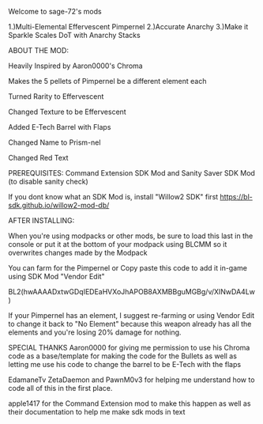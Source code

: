 Welcome to sage-72's mods

1.)Multi-Elemental Effervescent Pimpernel
2.)Accurate Anarchy
3.)Make it Sparkle Scales DoT with Anarchy Stacks

ABOUT THE MOD:

Heavily Inspired by Aaron0000's Chroma

Makes the 5 pellets of Pimpernel be a different element each

Turned Rarity to Effervescent

Changed Texture to be Effervescent

Added E-Tech Barrel with Flaps

Changed Name to Prism-nel

Changed Red Text


PREREQUISITES: Command Extension SDK Mod and Sanity Saver SDK Mod (to disable sanity check)

If you dont know what an SDK Mod is, install "Willow2 SDK" first https://bl-sdk.github.io/willow2-mod-db/

AFTER INSTALLING:

When you're using modpacks or other mods, be sure to load this last in the console or put it at the bottom of your modpack using BLCMM so it overwrites changes made by the Modpack

You can farm for the Pimpernel or Copy paste this code to add it in-game using SDK Mod "Vendor Edit" 

BL2(hwAAAADxtwGDqIEDEaHVXoJhAPOB8AXMBBguMGBg/v/XINwDA4Lw)

If your Pimpernel has an element, I suggest re-farming or using Vendor Edit to change it back to "No Element" because this weapon already has all the elements and you're losing 20% damage for nothing.



SPECIAL THANKS
Aaron0000 for giving me permission to use his Chroma code as a base/template for making the code for the Bullets as well as letting me use his code to change the barrel to be E-Tech with the flaps

EdamaneTv ZetaDaemon and PawnM0v3 for helping me understand how to code all of this in the first place.

apple1417 for the Command Extension mod to make this happen as well as their documentation to help me make sdk mods in text
